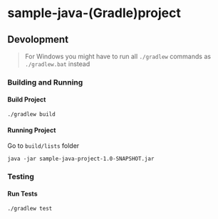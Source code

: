 # sample-java-(Gradle)project

## Devolopment

> For Windows you might have to run all `./gradlew` commands
> as `./gradlew.bat` instead

### Building and Running

#### Build Project

````shell
./gradlew build
````

#### Running Project
Go to `build/lists` folder

````shell
java -jar sample-java-project-1.0-SNAPSHOT.jar
````

### Testing
#### Run Tests  

````shell
./gradlew test

````